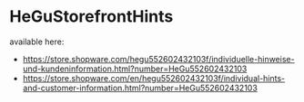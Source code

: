 # HeGuStorefrontHints
available here:
* https://store.shopware.com/hegu552602432103f/individuelle-hinweise-und-kundeninformation.html?number=HeGu552602432103
* https://store.shopware.com/en/hegu552602432103f/individual-hints-and-customer-information.html?number=HeGu552602432103